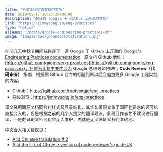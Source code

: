 ```yaml
---
title: "谷歌工程实践文档中文版"
date: 2019-09-17T10:23:19+08:00
description: "翻译自 Google 于 Github 上开源的文档"
link: "https://jimmysong.io/eng-practices"
type: "notice"
aliases: "/posts/google-engineering-practices-zh"
image: "images/backgrounds/notification.jpg"
---
```


在前几天中秋节期间我翻译了一遍 Google 于 Github 上开源的 [Google's Engineering Practices documentation](https://github.com/google/eng-practices)，原文档 Github 地址： [https://github.com/google/eng-practices](https://github.com/google/eng-practices)，目前为止的主要内容为 Google 总结的如何进行 **Code Review（代码审查）** 指南，根据原 Github 仓库的标题判断以后会追加更多 Google 工程实践的内容。

- Github：https://github.com/rootsongjc/eng-practices
- 在线浏览：https://jimmysong.io/eng-practices

译文采用跟原文档同样的样式及目录结构，其实如果原文做了国际化要求的话可以直接合入的，但是根据之前的几个人提交的翻译建议，此项目作者并不建议进行翻译，一是翻译的文档可能会无人维护，再就是无法保证文档的准确定。

中文合入相关建议见：

- [Add Chinese translation #12](https://github.com/google/eng-practices/pull/12)
- [Add the link of Chinese version of code reviewer's guide #8](https://github.com/google/eng-practices/pull/8)